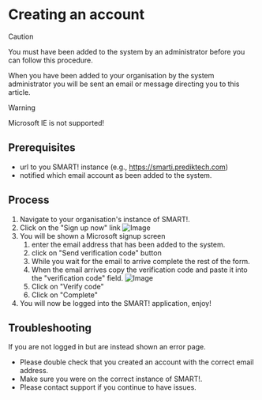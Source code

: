 # Creating an account
> [!CAUTION]
> You must have been added to the system by an administrator before you can follow this procedure.

When you have been added to your organisation by the system administrator you will be sent an email or message directing you to this article.

> [!WARNING]
> Microsoft IE is not supported!

## Prerequisites 
- url to you SMART! instance (e.g., https://smarti.prediktech.com)
- notified which email account as been added to the system.

## Process
1. Navigate to your organisation's instance of SMART!.
1. Click on the "Sign up now" link ![Image](/assets/screenshots/createAccount/login.png)  
1. You will be shown a Microsoft signup screen
    1. enter the email address that has been added to the system.
    1. click on "Send verification code" button
    1. While you wait for the email to arrive complete the rest of the form.
    1. When the email arrives copy the verification code and paste it into the "verification code" field. ![Image](/assets/screenshots/createAccount/verify-code.png)
    1. Click on "Verify code"
    1. Click on "Complete"
1. You will now be logged into the SMART! application, enjoy!

## Troubleshooting
If you are not logged in but are instead shown an error page. 
- Please double check that you created an account with the correct email address. 
- Make sure you were on the correct instance of SMART!.
- Please contact support if you continue to have issues. 